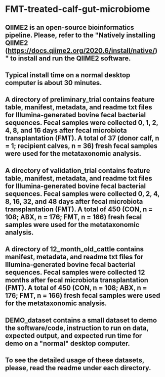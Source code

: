 # FMT-treated-calf-gut-microbiome

## QIIME2 is an open-source bioinformatics pipeline. Please, refer to the "Natively installing QIIME2 (https://docs.qiime2.org/2020.6/install/native/)" to install and run the QIIME2 software.

## Typical install time on a normal desktop computer is about 30 minutes.

## A directory of preliminary_trial contains feature table, manifest, metadata, and readme txt files for Illumina-generated bovine fecal bacterial sequences. Fecal samples were collected 0, 1, 2, 4, 8, and 16 days after fecal microbiota transplantation (FMT). A total of 37 (donor calf, n = 1; recipient calves, n = 36) fresh fecal samples were used for the metataxonomic analysis.

## A directory of validation_trial contains feature table, manifest, metadata, and readme txt files for Illumina-generated bovine fecal bacterial sequences. Fecal samples were collected 0, 2, 4, 8, 16, 32, and 48 days after fecal microbiota transplantation (FMT). A total of 450 (CON, n = 108; ABX, n = 176; FMT, n = 166) fresh fecal samples were used for the metataxonomic analysis.

## A directory of 12_month_old_cattle contains manifest, metadata, and readme txt files for Illumina-generated bovine fecal bacterial sequences. Fecal samples were collected 12 months after fecal microbiota transplantation (FMT). A total of 450 (CON, n = 108; ABX, n = 176; FMT, n = 166) fresh fecal samples were used for the metataxonomic analysis.

## DEMO_dataset contains a small dataset to demo the software/code, instruction to run on data, expected output, and expected run time for demo on a "normal" desktop computer.

## To see the detailed usage of these datasets, please, read the readme under each directory.
